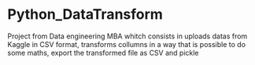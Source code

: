 # Python_DataTransform
Project from Data engineering MBA whitch consists in uploads datas from Kaggle in CSV format, transforms collumns in a way that is possible to do some maths, export the transformed file as CSV and pickle
